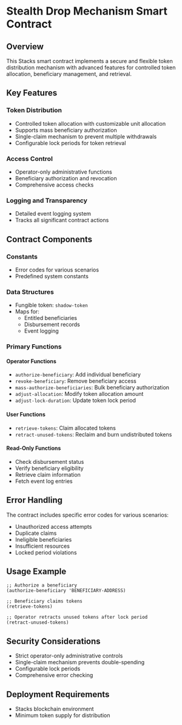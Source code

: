# Stealth Drop Mechanism Smart Contract

## Overview

This Stacks smart contract implements a secure and flexible token distribution mechanism with advanced features for controlled token allocation, beneficiary management, and retrieval.

## Key Features

### Token Distribution
- Controlled token allocation with customizable unit allocation
- Supports mass beneficiary authorization
- Single-claim mechanism to prevent multiple withdrawals
- Configurable lock periods for token retrieval

### Access Control
- Operator-only administrative functions
- Beneficiary authorization and revocation
- Comprehensive access checks

### Logging and Transparency
- Detailed event logging system
- Tracks all significant contract actions

## Contract Components

### Constants
- Error codes for various scenarios
- Predefined system constants

### Data Structures
- Fungible token: `shadow-token`
- Maps for:
  - Entitled beneficiaries
  - Disbursement records
  - Event logging

### Primary Functions

#### Operator Functions
- `authorize-beneficiary`: Add individual beneficiary
- `revoke-beneficiary`: Remove beneficiary access
- `mass-authorize-beneficiaries`: Bulk beneficiary authorization
- `adjust-allocation`: Modify token allocation amount
- `adjust-lock-duration`: Update token lock period

#### User Functions
- `retrieve-tokens`: Claim allocated tokens
- `retract-unused-tokens`: Reclaim and burn undistributed tokens

#### Read-Only Functions
- Check disbursement status
- Verify beneficiary eligibility
- Retrieve claim information
- Fetch event log entries

## Error Handling

The contract includes specific error codes for various scenarios:
- Unauthorized access attempts
- Duplicate claims
- Ineligible beneficiaries
- Insufficient resources
- Locked period violations

## Usage Example

```clarity
;; Authorize a beneficiary
(authorize-beneficiary 'BENEFICIARY-ADDRESS)

;; Beneficiary claims tokens
(retrieve-tokens)

;; Operator retracts unused tokens after lock period
(retract-unused-tokens)
```

## Security Considerations
- Strict operator-only administrative controls
- Single-claim mechanism prevents double-spending
- Configurable lock periods
- Comprehensive error checking

## Deployment Requirements
- Stacks blockchain environment
- Minimum token supply for distribution
